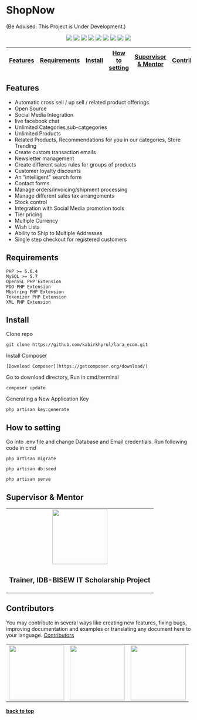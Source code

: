 # ShopNow  

(Be Advised: This Project is Under Development.)


<p align="center">
	<img src="https://img.shields.io/github/license/kabirkhyrul/ShopNow.svg?style=flat-square">
	<img src="https://img.shields.io/github/issues/kabirkhyrul/ShopNow.svg?style=flat-square">
	<img src="https://img.shields.io/github/watchers/kabirkhyrul/ShopNow.svg?style=flat-square">
	<img src="http://hits.dwyl.io/kabirkhyrul/ShopNow.svg?style=flat-square">
   <img src="https://img.shields.io/github/repo-size/kabirkhyrul/ShopNow.svg?style=flat-square">	
	<img src="https://img.shields.io/github/downloads/kabirkhyrul/ShopNow/total.svg?style=flat-square">	
	<img src="https://img.shields.io/github/forks/kabirkhyrul/ShopNow.svg?style=flat-square">
	<img src="https://img.shields.io/github/stars/kabirkhyrul/ShopNow.svg?style=flat-square">
	<img src="https://img.shields.io/github/tag-date/kabirkhyrul/ShopNow.svg?style=flat-square">
	
	
</p>





| [Features][] | [Requirements][] | [Install][] | [How to setting][] | [Supervisor & Mentor][] | [Contributors][] |
|---|---|---|---|---|---|

## Features
- Automatic cross sell / up sell / related product offerings
- Open Source
- Social Media Integration
- live facebook chat
- Unlimited Categories,sub-catgegories
- Unlimited Products
- Related Products, Recommendations for you in our categories, Store Trending
- Create custom transaction emails
- Newsletter management
- Create different sales rules for groups of products
- Customer loyalty discounts
- An “intelligent” search form
- Contact forms
- Manage orders/invoicing/shipment processing
- Manage different sales tax arrangements
- Stock control
- Integration with Social Media promotion tools
- Tier pricing
- Multiple Currency
- Wish Lists
- Ability to Ship to Multiple Addresses
- Single step checkout for registered customers

## Requirements

	PHP >= 5.6.4
	MySQL >= 5.7
	OpenSSL PHP Extension
	PDO PHP Extension
	Mbstring PHP Extension
	Tokenizer PHP Extension
	XML PHP Extension

## Install

Clone repo

```
git clone https://github.com/kabirkhyrul/lara_ecom.git
```

Install Composer

```
[Download Composer](https://getcomposer.org/download/)

```
Go to download directory, Run in cmd/terminal
```
composer update
```
Generating a New Application Key
```
php artisan key:generate
```

## How to setting 

Go into .env file and change Database and Email credentials.
Run following code in cmd 

```
php artisan migrate
```

```
php artisan db:seed
```
	

```
php artisan serve
```
## Supervisor & Mentor
<table style="text-align: center;">
	<tr>
		<td>
			<a href="https://github.com/roobon"><img src="https://avatars1.githubusercontent.com/u/660515?s=460&v=4" alt="" width="150"></a>	
		</td>
		</tr>
	<tr>
		<td>
			<h3>Trainer, IDB-BISEW IT Scholarship  Project</h3>
		</td>
	</tr>
</table>
	
	
	
## Contributors

You may contribute in several ways like creating new features, fixing bugs, improving documentation and examples
or translating any document here to your language. 
<a href="https://github.com/kabirkhyrul/lara_ecom/graphs/contributors">Contributors</a>


<table style="text-align: center;">
	<tr>		
		<td><a href="https://github.com/kabirkhyrul"><img src="https://avatars2.githubusercontent.com/u/44431386?s=400&v=4" alt="" width="150"></a>
		</td>		
		<td>
			<a href="https://github.com/nasimasheikh"><img src="https://avatars2.githubusercontent.com/u/52200293?s=400&v=4" alt="" width="150"></a>
		</td>			<td>
			<a href="https://github.com/reza1-web"><img src="https://avatars2.githubusercontent.com/u/52201009?s=400&v=4" alt="" width="150"></a>	
		</td>		
	</tr>
</table>




  


**[back to top](#Shopnow)**

[Features]:#features
[Requirements]:#requirements
[Install]:#install
[How to setting]:#how-to-setting
[Supervisor & Mentor]:#Supervisor-&-Mentor
[Contributors]:#contributors

